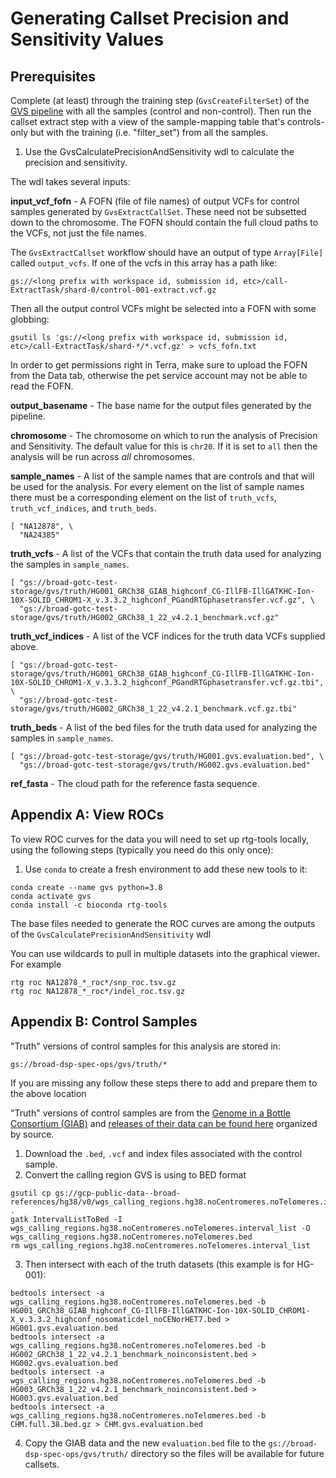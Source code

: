 # Generating Callset Precision and Sensitivity Values

## Prerequisites
Complete (at least) through the training step (`GvsCreateFilterSet`) of the [GVS pipeline](../docs/aou/AOU_DELIVERABLES.md) with all the samples (control and non-control).  Then run the callset extract step with a view of the sample-mapping table that's controls-only but with the training (i.e. "filter_set") from all the samples.

1. Use the GvsCalculatePrecisionAndSensitivity wdl to calculate the precision and sensitivity.

The wdl takes several inputs:

**input_vcf_fofn** - A FOFN (file of file names) of output VCFs for control samples generated by `GvsExtractCallSet`. These need not be subsetted down to the chromosome.
The FOFN should contain the full cloud paths to the VCFs, not just the file names.

The `GvsExtractCallset` workflow should have an output of type `Array[File]` called `output_vcfs`. If one of the vcfs in this array has a path like:

```
gs://<long prefix with workspace id, submission id, etc>/call-ExtractTask/shard-0/control-001-extract.vcf.gz
```

Then all the output control VCFs might be selected into a FOFN with some globbing:

```
gsutil ls 'gs://<long prefix with workspace id, submission id, etc>/call-ExtractTask/shard-*/*.vcf.gz' > vcfs_fofn.txt
```

In order to get permissions right in Terra, make sure to upload the FOFN from the Data tab, otherwise the pet service account may not be able to read the FOFN.

**output_basename** - The base name for the output files generated by the pipeline.

**chromosome** - The chromosome on which to run the analysis of Precision and Sensitivity. The default value for this is `chr20`. If it is set to `all` then the analysis will be run across *all* chromosomes.

**sample_names** - A list of the sample names that are controls and that will be used for the analysis. For every element on the list of sample names there must be a corresponding element on the list of `truth_vcfs`, `truth_vcf_indices`, and `truth_beds`.

```
[ "NA12878", \
  "NA24385"
```
**truth_vcfs** - A list of the VCFs that contain the truth data used for analyzing the samples in `sample_names`.

```
[ "gs://broad-gotc-test-storage/gvs/truth/HG001_GRCh38_GIAB_highconf_CG-IllFB-IllGATKHC-Ion-10X-SOLID_CHROM1-X_v.3.3.2_highconf_PGandRTGphasetransfer.vcf.gz", \
  "gs://broad-gotc-test-storage/gvs/truth/HG002_GRCh38_1_22_v4.2.1_benchmark.vcf.gz"
```
**truth_vcf_indices** - A list of the VCF indices for the truth data VCFs supplied above.

```
[ "gs://broad-gotc-test-storage/gvs/truth/HG001_GRCh38_GIAB_highconf_CG-IllFB-IllGATKHC-Ion-10X-SOLID_CHROM1-X_v.3.3.2_highconf_PGandRTGphasetransfer.vcf.gz.tbi", \
  "gs://broad-gotc-test-storage/gvs/truth/HG002_GRCh38_1_22_v4.2.1_benchmark.vcf.gz.tbi"
```

**truth_beds** - A list of the bed files for the truth data used for analyzing the samples in `sample_names`.

```
[ "gs://broad-gotc-test-storage/gvs/truth/HG001.gvs.evaluation.bed", \
  "gs://broad-gotc-test-storage/gvs/truth/HG002.gvs.evaluation.bed"
```

**ref_fasta** - The cloud path for the reference fasta sequence.


## Appendix A: View ROCs
To view ROC curves for the data you will need to set up rtg-tools locally, using the following steps (typically you need do this only once):

1. Use `conda` to create a fresh environment to add these new tools to it:
 ```
 conda create --name gvs python=3.8
 conda activate gvs
 conda install -c bioconda rtg-tools
```
The base files needed to generate the ROC curves are among the outputs of the `GvsCalculatePrecisionAndSensitivity` wdl

You can use wildcards to pull in multiple datasets into the graphical viewer. For example
```
rtg roc NA12878_*_roc*/snp_roc.tsv.gz 
rtg roc NA12878_*_roc*/indel_roc.tsv.gz 
```
## Appendix B: Control Samples

"Truth" versions of control samples for this analysis are stored in:
```
gs://broad-dsp-spec-ops/gvs/truth/*
```

If you are missing any follow these steps there to add and prepare them to the above location

"Truth" versions of control samples are from the [Genome in a Bottle Consortium (GIAB)](https://www.nist.gov/programs-projects/genome-bottle) and [releases of their data can be found here](https://ftp-trace.ncbi.nlm.nih.gov/giab/ftp/release/) organized by source.
1. Download the `.bed`, `.vcf` and index files associated with the control sample.
2. Convert the calling region GVS is using to BED format
```
gsutil cp gs://gcp-public-data--broad-references/hg38/v0/wgs_calling_regions.hg38.noCentromeres.noTelomeres.interval_list .
gatk IntervalListToBed -I wgs_calling_regions.hg38.noCentromeres.noTelomeres.interval_list -O wgs_calling_regions.hg38.noCentromeres.noTelomeres.bed
rm wgs_calling_regions.hg38.noCentromeres.noTelomeres.interval_list
```
3. Then intersect with each of the truth datasets (this example is for HG-001):
```
bedtools intersect -a wgs_calling_regions.hg38.noCentromeres.noTelomeres.bed -b HG001_GRCh38_GIAB_highconf_CG-IllFB-IllGATKHC-Ion-10X-SOLID_CHROM1-X_v.3.3.2_highconf_nosomaticdel_noCENorHET7.bed > HG001.gvs.evaluation.bed
bedtools intersect -a wgs_calling_regions.hg38.noCentromeres.noTelomeres.bed -b HG002_GRCh38_1_22_v4.2.1_benchmark_noinconsistent.bed > HG002.gvs.evaluation.bed
bedtools intersect -a wgs_calling_regions.hg38.noCentromeres.noTelomeres.bed -b HG003_GRCh38_1_22_v4.2.1_benchmark_noinconsistent.bed > HG003.gvs.evaluation.bed
bedtools intersect -a wgs_calling_regions.hg38.noCentromeres.noTelomeres.bed -b CHM.full.38.bed.gz > CHM.gvs.evaluation.bed
```
4. Copy the GIAB data and the new `evaluation.bed` file to the `gs://broad-dsp-spec-ops/gvs/truth/` directory so the files will be available for future callsets.

